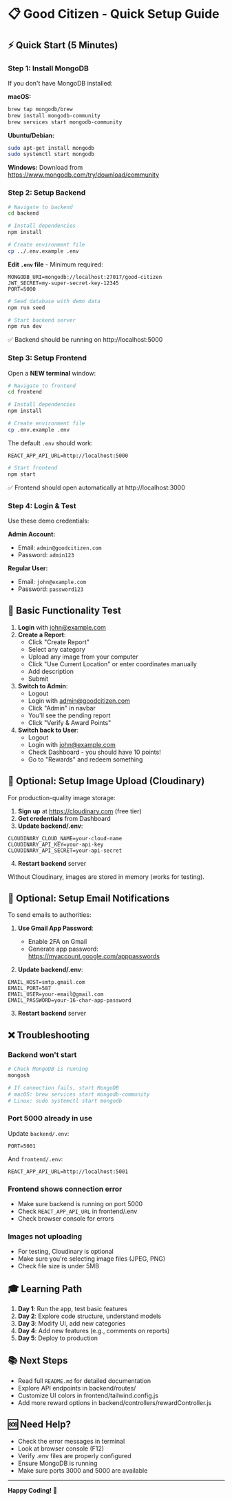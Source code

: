 # 📋 Good Citizen - Quick Setup Guide

## ⚡ Quick Start (5 Minutes)

### Step 1: Install MongoDB
If you don't have MongoDB installed:

**macOS:**
```bash
brew tap mongodb/brew
brew install mongodb-community
brew services start mongodb-community
```

**Ubuntu/Debian:**
```bash
sudo apt-get install mongodb
sudo systemctl start mongodb
```

**Windows:**
Download from https://www.mongodb.com/try/download/community

### Step 2: Setup Backend

```bash
# Navigate to backend
cd backend

# Install dependencies
npm install

# Create environment file
cp ../.env.example .env
```

**Edit `.env` file** - Minimum required:
```env
MONGODB_URI=mongodb://localhost:27017/good-citizen
JWT_SECRET=my-super-secret-key-12345
PORT=5000
```

```bash
# Seed database with demo data
npm run seed

# Start backend server
npm run dev
```

✅ Backend should be running on http://localhost:5000

### Step 3: Setup Frontend

Open a **NEW terminal** window:

```bash
# Navigate to frontend
cd frontend

# Install dependencies
npm install

# Create environment file
cp .env.example .env
```

The default `.env` should work:
```env
REACT_APP_API_URL=http://localhost:5000
```

```bash
# Start frontend
npm start
```

✅ Frontend should open automatically at http://localhost:3000

### Step 4: Login & Test

Use these demo credentials:

**Admin Account:**
- Email: `admin@goodcitizen.com`
- Password: `admin123`

**Regular User:**
- Email: `john@example.com`
- Password: `password123`

## 🎯 Basic Functionality Test

1. **Login** with john@example.com
2. **Create a Report**:
   - Click "Create Report"
   - Select any category
   - Upload any image from your computer
   - Click "Use Current Location" or enter coordinates manually
   - Add description
   - Submit
3. **Switch to Admin**:
   - Logout
   - Login with admin@goodcitizen.com
   - Click "Admin" in navbar
   - You'll see the pending report
   - Click "Verify & Award Points"
4. **Switch back to User**:
   - Logout
   - Login with john@example.com
   - Check Dashboard - you should have 10 points!
   - Go to "Rewards" and redeem something

## 🔧 Optional: Setup Image Upload (Cloudinary)

For production-quality image storage:

1. **Sign up** at https://cloudinary.com (free tier)
2. **Get credentials** from Dashboard
3. **Update backend/.env**:
```env
CLOUDINARY_CLOUD_NAME=your-cloud-name
CLOUDINARY_API_KEY=your-api-key
CLOUDINARY_API_SECRET=your-api-secret
```
4. **Restart backend** server

Without Cloudinary, images are stored in memory (works for testing).

## 📧 Optional: Setup Email Notifications

To send emails to authorities:

1. **Use Gmail App Password**:
   - Enable 2FA on Gmail
   - Generate app password: https://myaccount.google.com/apppasswords
   
2. **Update backend/.env**:
```env
EMAIL_HOST=smtp.gmail.com
EMAIL_PORT=587
EMAIL_USER=your-email@gmail.com
EMAIL_PASSWORD=your-16-char-app-password
```

3. **Restart backend** server

## ❌ Troubleshooting

### Backend won't start
```bash
# Check MongoDB is running
mongosh

# If connection fails, start MongoDB
# macOS: brew services start mongodb-community
# Linux: sudo systemctl start mongodb
```

### Port 5000 already in use
Update `backend/.env`:
```env
PORT=5001
```

And `frontend/.env`:
```env
REACT_APP_API_URL=http://localhost:5001
```

### Frontend shows connection error
- Make sure backend is running on port 5000
- Check `REACT_APP_API_URL` in frontend/.env
- Check browser console for errors

### Images not uploading
- For testing, Cloudinary is optional
- Make sure you're selecting image files (JPEG, PNG)
- Check file size is under 5MB

## 🎓 Learning Path

1. **Day 1**: Run the app, test basic features
2. **Day 2**: Explore code structure, understand models
3. **Day 3**: Modify UI, add new categories
4. **Day 4**: Add new features (e.g., comments on reports)
5. **Day 5**: Deploy to production

## 📚 Next Steps

- Read full `README.md` for detailed documentation
- Explore API endpoints in backend/routes/
- Customize UI colors in frontend/tailwind.config.js
- Add more reward options in backend/controllers/rewardController.js

## 🆘 Need Help?

- Check the error messages in terminal
- Look at browser console (F12)
- Verify .env files are properly configured
- Ensure MongoDB is running
- Make sure ports 3000 and 5000 are available

---

**Happy Coding! 🚀**
